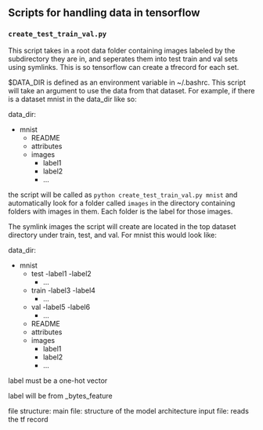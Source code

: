 ## Scripts for handling data in tensorflow

### `create_test_train_val.py`
This script takes in a root data folder containing images labeled by the subdirectory they are in,
and seperates them into test train and val sets using symlinks. This is so tensorflow can create
a tfrecord for each set.

$DATA_DIR is defined as an environment variable in ~/.bashrc. This script will take an argument to
use the data from that dataset. For example, if there is a dataset mnist in the data_dir like so:

data_dir:
   - mnist
      - README
      - attributes
      - images
         - label1
         - label2
         - ...

the script will be called as `python create_test_train_val.py mnist` and automatically look for a folder
called `images` in the directory containing folders with images in them. Each folder is the label for those
images.

The symlink images the script will create are located in the top dataset directory under train, test, and val.
For mnist this would look like:

data_dir:
   - mnist
      - test
         -label1
         -label2
         - ...
      - train
         -label3
         -label4
         - ...
      - val
         -label5
         -label6
         - ...
      - README
      - attributes
      - images
         - label1
         - label2
         - ...


label must be a one-hot vector

label will be from _bytes_feature

file structure:
   main file: structure of the model architecture
   input file: reads the tf record




